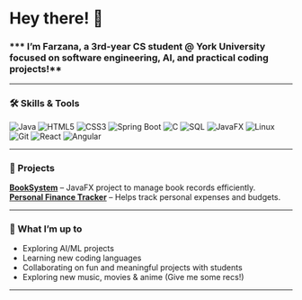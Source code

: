 # Hey there! 👋

### *** I’m Farzana, a 3rd-year CS student @ York University focused on software engineering, AI, and practical coding projects!**

---

### 🛠 Skills & Tools
![Java](https://img.shields.io/badge/-Java-ED8B00?style=flat&logo=java&logoColor=white)
![HTML5](https://img.shields.io/badge/-HTML5-E34F26?style=flat&logo=html5&logoColor=white)
![CSS3](https://img.shields.io/badge/-CSS3-1572B6?style=flat&logo=css3&logoColor=white)
![Spring Boot](https://img.shields.io/badge/-SpringBoot-6DB33F?style=flat&logo=spring&logoColor=white)
![C](https://img.shields.io/badge/-C-00599C?style=flat&logo=c&logoColor=white)
![SQL](https://img.shields.io/badge/-SQL-4479A1?style=flat&logo=mysql&logoColor=white)
![JavaFX](https://img.shields.io/badge/-JavaFX-0078D7?style=flat&logo=java&logoColor=white)
![Linux](https://img.shields.io/badge/-Linux-FCC624?style=flat&logo=linux&logoColor=black)
![Git](https://img.shields.io/badge/-Git-F05032?style=flat&logo=git&logoColor=white)
![React](https://img.shields.io/badge/-React-61DAFB?style=flat&logo=react&logoColor=black)
![Angular](https://img.shields.io/badge/-Angular-DD0031?style=flat&logo=angular&logoColor=white)

---

### 🚀 Projects
[**BookSystem**](https://github.com/zana9999/BookSystem) – JavaFX project to manage book records efficiently.  
[**Personal Finance Tracker**](https://github.com/zana9999/PersonalFinanceTrackerTrace) – Helps track personal expenses and budgets.  

---

### 💫 What I’m up to
- Exploring AI/ML projects
- Learning new coding languages
- Collaborating on fun and meaningful projects with students
- Exploring new music, movies & anime (Give me some recs!)
---
